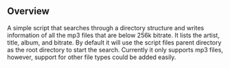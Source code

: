 
## Overview

A simple script that searches through a directory structure and writes information
of all the mp3 files that are below 256k bitrate. It lists the artist, title, album, and bitrate.
By default it will use the script files parent directory as the root directory to start the search.
Currently it only supports mp3 files, however, support for other file types could be added easily.

